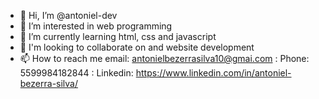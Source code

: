 - 👋 Hi, I’m @antoniel-dev
- 👀 I’m interested in web programming
- 🌱 I’m currently learning html, css and javascript
- 💞️ I'm looking to collaborate on and website development
- 📫 How to reach me email: antonielbezerrasilva10@gmai.com
                             : Phone: 5599984182844
                              : Linkedin: https://www.linkedin.com/in/antoniel-bezerra-silva/

<!---
antoniel-dev/antoniel-dev is a ✨ special ✨ repository because its `README.md` (this file) appears on your GitHub profile.
You can click the Preview link to take a look at your changes.
--->
